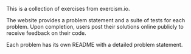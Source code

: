 This is a collection of exercises from exercism.io.

The website provides a problem statement and a suite of tests for each problem. 
Upon completion, users post their solutions online publicly to receive feedback 
on their code.

Each problem has its own README with a detailed problem statement.
